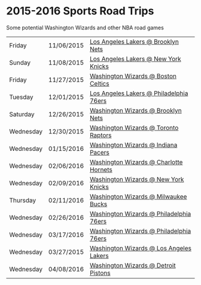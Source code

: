 # 2015-2016 Sports Road Trips
Some potential Washington Wizards and other NBA road games

<!-- <tr><td></td><td></td><td><a href = ''></a></td></tr> -->

<table>
<tr><td>Friday</td><td>11/06/2015</td><td><a href = ''>Los Angeles Lakers @ Brooklyn Nets</a></td></tr>
<tr><td>Sunday</td><td>11/08/2015</td><td><a href = ''>Los Angeles Lakers @ New York Knicks</a></td></tr>
<tr><td>Friday</td><td>11/27/2015</td><td><a href = ''>Washington Wizards @ Boston Celtics</a></td></tr>
<tr><td>Tuesday</td><td>12/01/2015</td><td><a href = ''>Los Angeles Lakers @ Philadelphia 76ers</a></td></tr>
<tr><td>Saturday</td><td>12/26/2015</td><td><a href = ''>Washington Wizards @ Brooklyn Nets</a></td></tr>
<tr><td>Wednesday</td><td>12/30/2015</td><td><a href = ''>Washington Wizards @ Toronto Raptors</a></td></tr>
<tr><td>Wednesday</td><td>01/15/2016</td><td><a href = ''>Washington Wizards @ Indiana Pacers</a></td></tr>
<tr><td>Wednesday</td><td>02/06/2016</td><td><a href = ''>Washington Wizards @ Charlotte Hornets</a></td></tr>
<tr><td>Wednesday</td><td>02/09/2016</td><td><a href = ''>Washington Wizards @ New York Knicks</a></td></tr>
<tr><td>Thursday</td><td>02/11/2016</td><td><a href = ''>Washington Wizards @ Milwaukee Bucks</a></td></tr>
<tr><td>Wednesday</td><td>02/26/2016</td><td><a href = ''>Washington Wizards @ Philadelphia 76ers</a></td></tr>
<tr><td>Wednesday</td><td>03/17/2016</td><td><a href = ''>Washington Wizards @ Philadelphia 76ers</a></td></tr>
<tr><td>Wednesday</td><td>03/27/2015</td><td><a href = ''>Washington Wizards @ Los Angeles Lakers</a></td></tr>
<tr><td>Wednesday</td><td>04/08/2016</td><td><a href = ''>Washington Wizards @ Detroit Pistons</a></td></tr>
</table>
